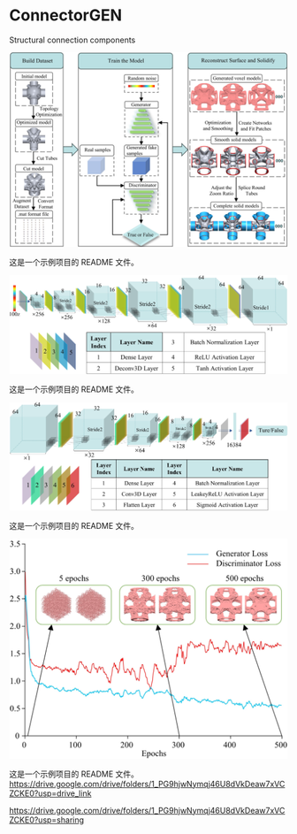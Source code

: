 # ConnectorGEN
Structural connection components

![项目截图](5.jpg)

这是一个示例项目的 README 文件。

![项目截图](8.jpg)

这是一个示例项目的 README 文件。

![项目截图](9.jpg)

这是一个示例项目的 README 文件。

![项目截图](loss.jpg)

这是一个示例项目的 README 文件。
https://drive.google.com/drive/folders/1_PG9hjwNymqj46U8dVkDeaw7xVCZCKE0?usp=drive_link

https://drive.google.com/drive/folders/1_PG9hjwNymqj46U8dVkDeaw7xVCZCKE0?usp=sharing
